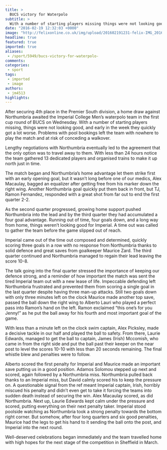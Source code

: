 ```yaml
---
title: >
  BUCS victory for Waterpolo
subtitle: >
  With a number of starting players missing things were not looking good
date: "2016-02-19 12:32:03 +0000"
image: "http://felixonline.co.uk/img/upload/201602191231-felix-IMG_20160217_154920.jpg"
headline: true
featured: true
imported: true
aliases:
 - /sport/5949/bucs-victory-for-waterpolo-
comments:
categories:
 - sport
tags:
 - imported
 - image
authors:
 - jm4513
highlights:
---
```


After securing 4th place in the Premier South division, a home draw against Northumbria awaited the Imperial College Men’s waterpolo team in the first cup round of BUCS on Wednesday. With a number of starting players missing, things were not looking good, and early in the week they quickly got a lot worse. Problems with pool bookings left the team with nowhere to play the match and at risk of conceding a walkover.

Lengthy negotiations with Northumbria eventually led to the agreement that the only option was to travel away to them. With less than 24 hours notice the team gathered 13 dedicated players and organised trains to make it up north just in time.

The match began and Northumbria’s home advantage let them strike first with an early opening goal, but it wasn’t long before one of our medics, Alex Macaulay, bagged an equalizer after getting free from his marker down the right wing. Another Northumbria goal quickly put them back in front, but TJ, Ramon Fernandez, responded with a great shot from far out to end the first quarter 2-2.

As the second quarter progressed, growing home support pushed Northumbria into the lead and by the third quarter they had accumulated a four goal advantage. Running out of time, four goals down, and a long way from home, things weren’t looking good for Imperial. A time out was called to gather the team before the game slipped out of reach.

Imperial came out of the time out composed and determined, quickly scoring three goals in a row with no response from Northumbria thanks to solid defence and great saves from goalkeeper Maurice Zard. The third quarter continued and Northumbria managed to regain their lead leaving the score 10-8.

The talk going into the final quarter stressed the importance of keeping our defence strong, and a reminder of how important the match was sent the tired Imperial team out with a new lease of life. Impeccable defending left Northumbria frustrated and prevented them from scoring a single goal in the last quarter despite having three man-up attacks. Still two goals down with only three minutes left on the clock Maurice made another top save, passed the ball down the right wing to Alberto Lauri who played a perfect pass into Ramon’s hand on the left. Ramon exclaimed “this one’s for you Jenny!” as he put the ball away for his fourth and most important goal of the game.

With less than a minute left on the clock swim captain, Alex Picksley, made a decisive tackle in our half and played the ball to safety. From there, Laurie Edwards, managed to get the ball to captain, James (Irish) Mccomish, who came in from the right side and put the ball past their keeper on the near post to level the scores 10-10 with less than 20 seconds remaining. The final whistle blew and penalties were to follow.

Alberto scored the first penalty for Imperial and Maurice made an important save putting us in a good position. Adamos Solomou stepped up next and scored, again followed by a Northumbria miss. Northumbria pulled back thanks to an Imperial miss, but David calmly scored his to keep the pressure on. A questionable signal from the ref meant Imperial captain, Irish, horribly miscued his penalty and didn’t even get to take it forcing the teams into sudden death instead of securing the win. Alex Macaulay scored, as did Northumbria. Next up, Laurie Edwards kept calm under the pressure and scored, putting everything on their next penalty taker. Imperial stood poolside watching as Northumbria took a strong penalty towards the bottom right corner. But somehow, after four long quarters and six good penalties, Maurice had the legs to get his hand to it sending the ball onto the post, and Imperial into the next round.

Well-deserved celebrations began immediately and the team travelled home with high hopes for the next stage of the competition in Sheffield in March.
